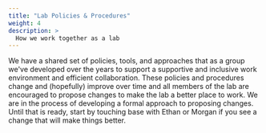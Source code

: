 ```yaml
---
title: "Lab Policies & Procedures"
weight: 4
description: >
  How we work together as a lab
---
```


We have a shared set of policies, tools, and approaches that as a group we've developed over the years to support a supportive and inclusive work environment and efficient collaboration.
These policies and procedures change and (hopefully) improve over time and all members of the lab are encouraged to propose changes to make the lab a better place to work.
We are in the process of developing a formal approach to proposing changes.
Until that is ready, start by touching base with Ethan or Morgan if you see a change that will make things better.